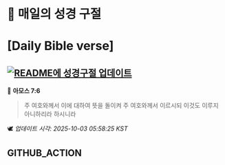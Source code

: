 # 🙏 매일의 성경 구절
# [Daily Bible verse]
## [![README에 성경구절 업데이트](https://github.com/DONGSUKA/first_test/actions/workflows/update-readme-bible.yml/badge.svg)](https://github.com/DONGSUKA/first_test/actions/workflows/update-readme-bible.yml)
<!-- START_BIBLE_VERSE -->
📖 **아모스 7:6**
> 주 여호와께서 이에 대하여 뜻을 돌이켜 주 여호와께서 이르시되 이것도 이루지 아니하리라 하시니라

🕊️ _업데이트 시각: 2025-10-03 05:58:25 KST_
  <!-- END_BIBLE_VERSE -->
## GITHUB_ACTION
